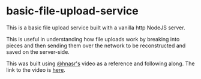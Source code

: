 # basic-file-upload-service

This is a basic file upload service built with a vanilla http NodeJS server.

This is useful in understanding how file uploads work by breaking into pieces and then sending them over the network to be reconstructed and saved on the server-side.

This was built using [@hnasr's](https://github.com/hnasr) video as a reference and following along. The link to the video is [here](https://youtu.be/Ix-c2X7dlks).
